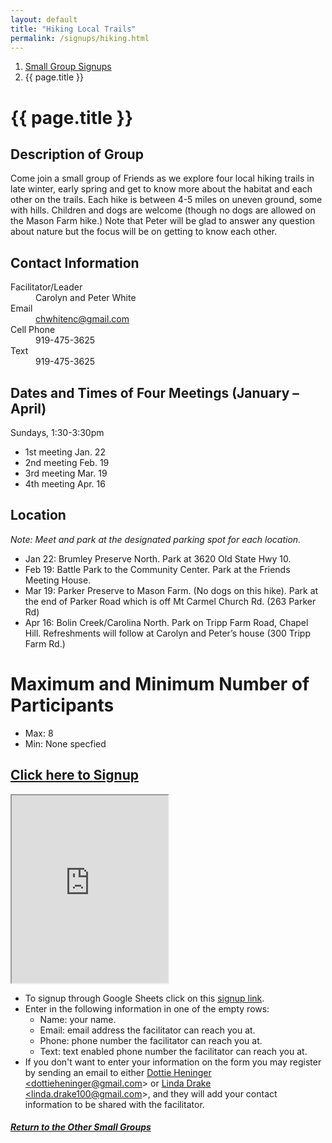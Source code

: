 ```yaml
---
layout: default
title: "Hiking Local Trails"
permalink: /signups/hiking.html
---
```

<nav aria-label="breadcrumb">
  <ol class="breadcrumb">
      <li class="breadcrumb-item"><a class="noIcon" href="{{ site.baseurl }}/small-groups.html">Small Group Signups</a></li>
      <li class="breadcrumb-item active" aria-current="page">{{ page.title }}</li>
  </ol>
</nav>

# {{ page.title }}

## Description of Group
Come join a small group of Friends as we explore four local hiking trails 
in late winter, early spring and get to know more about the habitat and 
each other on the trails. Each hike is between 4-5 miles on uneven ground,
some with hills. Children and dogs are welcome (though no dogs are allowed 
on the Mason Farm hike.) Note that Peter will be glad to answer any question 
about nature but the focus will be on getting to know each other.

## Contact Information
<dl> 
  <dt>Facilitator/Leader</dt>
  <dd>Carolyn and Peter White</dd>
  <dt>Email</dt>
  <dd><a href="mailto:chwhitenc@gmail.com">chwhitenc@gmail.com</a></dd>
  <dt>Cell Phone</dt>
  <dd>919-475-3625</dd>
  <dt>Text</dt>
  <dd>919-475-3625</dd>
</dl>

## Dates and Times of Four Meetings (January – April)
Sundays, 1:30-3:30pm

- 1st meeting Jan. 22
- 2nd meeting Feb. 19
- 3rd meeting Mar. 19
- 4th meeting Apr. 16

## Location
*Note: Meet and park at the designated parking spot for each location.*

- Jan 22: Brumley Preserve North. Park at 3620 Old State Hwy 10.
- Feb 19: Battle Park to the Community Center. Park at the Friends Meeting House.
- Mar 19: Parker Preserve to Mason Farm. (No dogs on this hike). Park at the end of Parker Road which is off Mt Carmel Church Rd. (263 Parker Rd)
- Apr 16: Bolin Creek/Carolina North. Park on Tripp Farm Road, Chapel Hill.
  Refreshments will follow at Carolyn and Peter’s house (300 Tripp Farm Rd.)

# Maximum and Minimum Number of Participants
- Max: 8
- Min: None specfied

## [Click here to Signup](https://docs.google.com/spreadsheets/d/1s2pmguQ4a9091NJHkGiRcmFYfcHq-BKbXSkkOaJtpUw/edit?usp=sharing)

<div>
  <iframe src="https://docs.google.com/spreadsheets/d/e/2PACX-1vRjEheqbzSeOx53nc_fNtiggiBHvGrbUNp6qc_5bfQQLXcCsRzivoSptyIRHnykIvRmd6OfP1JiLmve/pubhtml?gid=198606566&amp;single=true&amp;widget=true&amp;headers=false&amp;range=A2:B11"
  width="250px"
  height="300px">
</iframe>
</div>

- To signup through Google Sheets click on this [signup link](https://docs.google.com/spreadsheets/d/1s2pmguQ4a9091NJHkGiRcmFYfcHq-BKbXSkkOaJtpUw/edit?usp=sharing).
- Enter in the following information in one of the empty rows:
  - Name: your name.
  - Email: email address the facilitator can reach you at.
  - Phone: phone number the facilitator can reach you at.
  - Text: text enabled phone number the facilitator can reach you at.
- If you don't want to enter your information on the form you may register by 
  sending an email to either <a href='mailto:dottieheninger@gmail.com'>Dottie Heninger &lt;dottieheninger@gmail.com&gt;</a> or 
  <a href='mailto:linda.drake100@gmail.com'>Linda Drake &lt;linda.drake100@gmail.com&gt;</a>, and they will add 
  your contact information to be shared with the facilitator.

<div class="text-center">
  <h5><a href="{{ site.baseurl }}/small-groups.html">Return to the Other Small Groups</a></h5>
</div>
